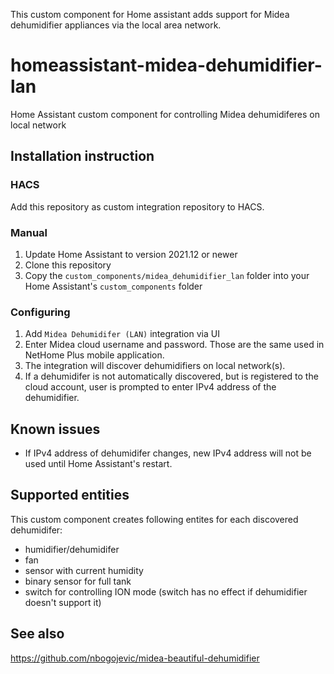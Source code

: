 This custom component for Home assistant adds support for Midea dehumidifier appliances via the local area network.

# homeassistant-midea-dehumidifier-lan
Home Assistant custom component for controlling Midea dehumidiferes on local network

## Installation instruction

### HACS
Add this repository as custom integration repository to HACS.

### Manual
1. Update Home Assistant to version 2021.12 or newer
2. Clone this repository
3. Copy the `custom_components/midea_dehumidifier_lan` folder into your Home Assistant's `custom_components` folder

### Configuring
1. Add `Midea Dehumidifer (LAN)` integration via UI
2. Enter Midea cloud username and password. Those are the same used in NetHome Plus mobile application.
3. The integration will discover dehumidifiers on local network(s).
4. If a dehumidifer is not automatically discovered, but is registered to the cloud account, user is prompted to enter IPv4 address of the dehumidifier.

## Known issues

* If IPv4 address of dehumidifer changes, new IPv4 address will not be used until Home Assistant's restart.


## Supported entities

This custom component creates following entites for each discovered dehumidifer:

* humidifier/dehumidifer
* fan
* sensor with current humidity
* binary sensor for full tank
* switch for controlling ION mode (switch has no effect if dehumidifier doesn't support it)

## See also

https://github.com/nbogojevic/midea-beautiful-dehumidifier
